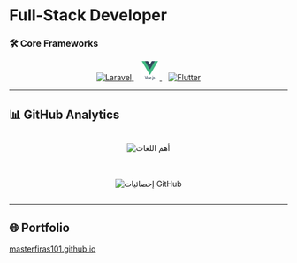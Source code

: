 #  Full-Stack Developer


### 🛠 Core Frameworks

<div align="center">
  <a href="https://laravel.com" target="_blank">
    <img src="https://cdn.jsdelivr.net/gh/devicons/devicon@latest/icons/laravel/laravel-original.svg" alt="Laravel" height="45" />
  </a>
  &nbsp;&nbsp;
  <a href="https://vuejs.org" target="_blank">
    <img src="https://raw.githubusercontent.com/devicons/devicon/master/icons/vuejs/vuejs-original-wordmark.svg" alt="Vue.js" height="35" />
  </a>
  &nbsp;&nbsp;
  <a href="https://flutter.dev" target="_blank">
    <img src="https://cdn.jsdelivr.net/gh/devicons/devicon@latest/icons/flutter/flutter-original.svg" alt="Flutter" height="35" />
  </a>
</div>

---

## 📊 GitHub Analytics

<div align="center">
  
 
<div style="display: flex; justify-content: center; gap: 20px; flex-wrap: wrap;">

<div style="width: 400px;">

![أهم اللغات](https://github-readme-stats.vercel.app/api/top-langs/?username=masterfiras101&theme=transparent&hide_border=false&include_all_commits=true&count_private=true&layout=compact&size_weight=0.5&count_weight=0.5&exclude_repo=repo1,repo2)

</div>

<div style="width: 400px;">

![إحصائيات GitHub](https://github-readme-stats.vercel.app/api?username=masterfiras101&show_icons=true&theme=transparent&hide_border=false&include_all_commits=true&count_private=true)

</div>

</div>

</div>

---


## 🌐 Portfolio
<div>
  
  [masterfiras101.github.io](https://masterfiras101.github.io/portfolio/)
</div>
